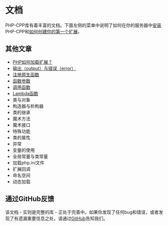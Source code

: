 # 文档
PHP-CPP库有着丰富的文档。下面左侧的菜单中说明了如何在你的服务器中[安装](https://github.com/GenialX/PHP-CPP-documentation/blob/master/install.md)PHP-CPP和[如何创建你的第一个扩展](https://github.com/GenialX/PHP-CPP-documentation/blob/master/your-first-extension.md)。

## 其他文章
- [PHP如何加载扩展？](https://github.com/GenialX/PHP-CPP-documentation/blob/master/loading-extensions.md)
- [输出（output）与错误（error）](https://github.com/GenialX/PHP-CPP-documentation/blob/master/output-and-errors.md)
- [注册原生函数](https://github.com/GenialX/PHP-CPP-documentation/blob/master/functions.md)
- [函数参数](https://github.com/GenialX/PHP-CPP-documentation/blob/master/parameters.md)
- [调用函数](https://github.com/GenialX/PHP-CPP-documentation/blob/master/calling-functions-and-methods.md)
- [Lambda函数](https://github.com/GenialX/PHP-CPP-documentation/blob/master/lambda-functions.md)
- 类与对象
- 构造器与析构器
- 类的继承
- 魔术方法
- 魔术接口
- 特殊功能
- 类的属性
- 异常
- 变量的使用
- 全局常量与类常量
- 加载php.ini文件
- 扩展回调
- 命名空间
- 动态加载

## 通过GitHub反馈
该文档 - 实则是完整的库 - 正处于完善中。如果你发现了任何bug和错误，或者发现了有遗漏重要信息之处，请通过[GitHub](https://github.com/CopernicaMarketingSoftware/PHP-CPP)告知我们。
